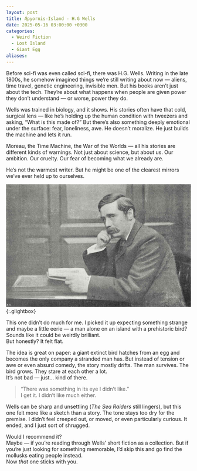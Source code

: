 ```yaml
---
layout: post
title: Æpyornis-Island - H.G Wells
date: 2025-05-16 03:00:00 +0300
categories:
  - Weird Fiction
  - Lost Island
  - Giant Egg
aliases:
---
```

Before sci-fi was even called sci-fi, there was H.G. Wells. Writing in the late 1800s, he somehow imagined things we’re still writing about now — aliens, time travel, genetic engineering, invisible men. But his books aren’t just about the tech. They’re about what happens when people are given power they don’t understand — or worse, power they do.

Wells was trained in biology, and it shows. His stories often have that cold, surgical lens — like he’s holding up the human condition with tweezers and asking, “What is this made of?” But there’s also something deeply emotional under the surface: fear, loneliness, awe. He doesn’t moralize. He just builds the machine and lets it run.

Moreau, the Time Machine, the War of the Worlds — all his stories are different kinds of warnings. Not just about science, but about us. Our ambition. Our cruelty. Our fear of becoming what we already are.

He’s not the warmest writer. But he might be one of the clearest mirrors we’ve ever held up to ourselves.

[![H.G Wells](/assets/image/wells.jpg)](/assets/image/wells.jpg){:.glightbox}


This one didn’t do much for me. I picked it up expecting something strange and maybe a little eerie — a man alone on an island with a prehistoric bird? Sounds like it could be weirdly brilliant.  
But honestly? It felt flat.

The idea is great on paper: a giant extinct bird hatches from an egg and becomes the only company a stranded man has. But instead of tension or awe or even absurd comedy, the story mostly drifts. The man survives. The bird grows. They stare at each other a lot.  
It’s not bad — just… kind of there.

> “There was something in its eye I didn’t like.”  
> I get it. I didn’t like much either.

Wells can be sharp and unsettling (_The Sea Raiders_ still lingers), but this one felt more like a sketch than a story. The tone stays too dry for the premise. I didn’t feel creeped out, or moved, or even particularly curious. It ended, and I just sort of shrugged.

Would I recommend it?  
Maybe — if you’re reading through Wells’ short fiction as a collection. But if you’re just looking for something memorable, I’d skip this and go find the mollusks eating people instead.  
Now _that_ one sticks with you.


